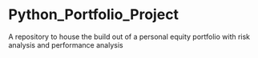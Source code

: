 # Python_Portfolio_Project
A repository to house the build out of a personal equity portfolio with risk analysis and performance analysis
